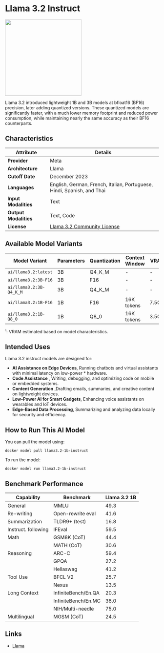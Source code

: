 # Llama 3.2 Instruct

<img src="https://github.com/jalonsogo/model-cards/blob/8ffa0b88c7131abf7cec16447838b1c322d4a2a0/logos/meta.svg" width="250" />

Llama 3.2 introduced lightweight 1B and 3B models at bfloat16 (BF16) precision, later adding quantized versions. These quantized models are significantly faster, with a much lower memory footprint and reduced power consumption, while maintaining nearly the same accuracy as their BF16 counterparts. 

## Characteristics

| Attribute             | Details       |
|---------------------- |-------------- |
| **Provider**          | Meta          |
| **Architecture**      | Llama         |
| **Cutoff Date**       | December 2023 |
| **Languages**         | English, German, French, Italian, Portuguese, Hindi, Spanish, and Thai |
| **Input Modalities**  | Text          |
| **Output Modalities** | Text, Code    |
| **License**           | [Llama 3.2 Community License](https://github.com/meta-llama/llama-models/blob/main/models/llama3_2/LICENSE) |

## Available Model Variants

| Model Variant           | Parameters | Quantization | Context Window | VRAM   | Size   | Download |
|-------------------------|------------|--------------|----------------|--------|------- |--------- |
| `ai/llama3.2:latest`    | 3B         | Q4_K_M          | -              | -      | -      | Link     |
| `ai/llama3.2:3B-F16`    | 3B         | F16          | -              | -      | -      | Link     |
| `ai/llama3.2:3B-Q4_K_M` | 3B         | Q4_K_M          | -              | -      | -      | Link     |
| `ai/llama3.2:1B-F16`    | 1B         | F16          | 16K tokens     | 7.5GB¹ | -      | Link     |
| `ai/llama3.2:1B-Q8_0`   | 1B         | Q8_0          | 16K tokens     | 3.5GB¹ | -      | Link     |
¹: VRAM estimated based on model characteristics.

## Intended Uses

Llama 3.2 instruct models are designed for:

- **AI Assistance on Edge Devices**, Running chatbots and virtual assistants with minimal latency on low-power * hardware.
-  **Code Assistance** , Writing, debugging, and optimizing code on mobile or embedded systems.
- **Content Generation** ,Drafting emails, summaries, and creative content on lightweight devices.
- **Low-Power AI for Smart Gadgets**, Enhancing voice assistants on wearables and IoT devices.
- **Edge-Based Data Processing**, Summarizing and analyzing data locally for security and efficiency.

## How to Run This AI Model

You can pull the model using:
```
docker model pull llama3.2-1b-instruct
```

To run the model:
```
docker model run llama3.2-1b-instruct
```

## Benchmark Performance

| Capability            | Benchmark                | Llama 3.2 1B      |
|----------------------|---------------------------|-------------------|
| General              | MMLU                      | 49.3              |
| Re-writing           | Open-rewrite eval         | 41.6              |
| Summarization        | TLDR9+ (test)             | 16.8              |
| Instruct. following  | IFEval                    | 59.5              |
| Math                 | GSM8K (CoT)               | 44.4              |
|                      | MATH (CoT)                | 30.6              |
| Reasoning            | ARC-C                     | 59.4              |
|                      | GPQA                      | 27.2              |
|                      | Hellaswag                 | 41.2              |
| Tool Use             | BFCL V2                   | 25.7              |
|                      | Nexus                     | 13.5              |
| Long Context         | InfiniteBench/En.QA       | 20.3              |
|                      | InfiniteBench/En.MC       | 38.0              |
|                      | NIH/Multi-needle          | 75.0              |
| Multilingual         | MGSM (CoT)                | 24.5              |




## Links
- [Llama](https://www.llama.com/)
